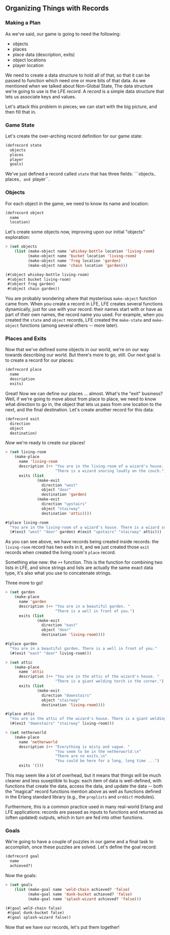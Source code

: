 ## Organizing Things with Records

### Making a Plan

As we've said, our game is going to need the following:

* objects
* places
* place data (description, exits)
* object locations
* player location

We need to create a data structure to hold all of that, so that it can be passed to function which need one or more bits of that data. As we mentioned when we talked about Non-Global State, The data structure we're going to use is the LFE *record*. A *record* is a simple data structure that lets us associate keys and values.

Let's attack this problem in pieces; we can start with the big picture, and then fill that in.

### Game State

Let's create the over-arching record definition for our game state:


```lisp
(defrecord state
  objects
  places
  player
  goals)
```

We've just defined a record called ``state`` that has three fields: ```objects``, ``places``, and ``player``.


### Objects

For each object in the game, we need to know its name and location:

```lisp
(defrecord object
  name
  location)
```

Let's create some objects now, improving upon our initial "objects" exploration:

```lisp
> (set objects
    (list (make-object name 'whiskey-bottle location 'living-room)
          (make-object name 'bucket location 'living-room)
          (make-object name 'frog location 'garden)
          (make-object name 'chain location 'garden)))
```
```lisp
(#(object whiskey-bottle living-room)
 #(object bucket living-room)
 #(object frog garden)
 #(object chain garden))
```

You are probably wondering where that mysterious ``make-object`` function came from. When you create a record in LFE, LFE creates several functions dynamically, just for use with your record: their names start with or have as part of their own names, the record name you used. For example, when you created the ``state`` and ``object`` records, LFE created the ``make-state`` and ``make-object`` functions (among several others -- more later).


### Places and Exits

Now that we've defined some objects in our world, we're on our way towards describing our world. But there's more to go, still. Our next goal is to create a record for our places:

```lisp
(defrecord place
  name
  description
  exits)
```

Great! Now we can define our places ... almost. What's the "exit" business? Well, if we're going to move about from place to place, we need to know what direction to go in, the object that lets us pass from one location to the next, and the final destination. Let's create another record for this data:

```lisp
(defrecord exit
  direction
  object
  destination)
```

*Now* we're ready to create our places!

```lisp
> (set living-room
    (make-place
      name 'living-room
      description (++ "You are in the living-room of a wizard's house. "
                      "There is a wizard snoring loudly on the couch.")
      exits (list
              (make-exit
                direction "west"
                object "door"
                destination 'garden)
              (make-exit
                direction "upstairs"
                object "stairway"
                destination 'attic))))
```
```lisp
#(place living-room
  "You are in the living-room of a wizard's house. There is a wizard snoring loudly on the couch."
  (#(exit "west" "door" garden) #(exit "upstairs" "stairway" attic)))
```

As you can see above, we have records being created inside records: the ``living-room`` record has two exits in it, and we just created those ``exit`` records when created the living room's ``place`` record.

Something else new: the ``++`` function. This is the function for combining two lists in LFE, and since strings and lists are actually the same exact data type, it's also what you use to concatenate strings.

Three more to go!

```lisp
> (set garden
    (make-place
      name 'garden
      description (++ "You are in a beautiful garden. "
                      "There is a well in front of you.")
      exits (list
              (make-exit
                direction "east"
                object "door"
                destination 'living-room))))
```
```lisp
#(place garden
  "You are in a beautiful garden. There is a well in front of you."
  (#(exit "east" "door" living-room)))
```
```lisp
> (set attic
    (make-place
      name 'attic
      description (++ "You are in the attic of the wizard's house. "
                      "There is a giant welding torch in the corner.")
      exits (list
              (make-exit
                direction "downstairs"
                object "stairway"
                destination 'living-room))))
```
```lisp
#(place attic
  "You are in the attic of the wizard's house. There is a giant welding torch in the corner."
  (#(exit "downstairs" "stairway" living-room)))
```
```lisp
> (set netherworld
    (make-place
      name 'netherworld
      description (++ "Everything is misty and vague. "
                      "You seem to be in the netherworld.\n"
                      "There are no exits.\n"
                      "You could be here for a long, long time ...")
      exits '()))
```


This may seem like a lot of overhead, but it means that things will be much
cleaner and less suseptible to bugs: each item of data is well-defined, with functions that create the data, access the data, and update the data -- both the "magical" record functions mention above as well as functions defined in the Erlang standard library (e.g., the ``proplists`` and ``orddict`` modules).

Furthermore, this is a common practice used in many real-world Erlang and LFE applications: records are passed as inputs to functions and returned as (often updated) outputs, which in turn are fed into other functions.


### Goals

We're going to have a couple of puzzles in our game and a final task to accomplish, once these puzzles are solved. Let's define the goal record:

```lisp
(defrecord goal
  name
  achieved?)
```

Now the goals:

```lisp
> (set goals
    (list (make-goal name 'weld-chain achieved? 'false)
          (make-goal name 'dunk-bucket achieved? 'false)
          (make-goal name 'splash-wizard achieved? 'false)))
```
```lisp
(#(goal weld-chain false)
 #(goal dunk-bucket false)
 #(goal splash-wizard false))
```

Now that we have our records, let's put them together!
